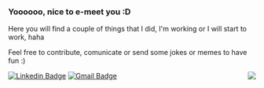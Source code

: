 ### Yoooooo, nice to e-meet you :D

Here you will find a couple of things that I did, I'm working or I will start to work, haha

Feel free to contribute, comunicate or send some jokes or memes to have fun :)

<p>
    <img align="right" src="https://komarev.com/ghpvc/?username=nimesko&style=flat&label=Visitors"  />
</p>

[![Linkedin Badge](https://img.shields.io/badge/-LinkedIn-blue?style=flat-square&logo=Linkedin&logoColor=white&link=https://www.linkedin.com/in/rogeriotj/)](https://www.linkedin.com/in/rogeriotj/)
[![Gmail Badge](https://img.shields.io/badge/-Gmail-c14438?style=flat-square&logo=Gmail&logoColor=white&link=mailto:rogerio.junior@outlook.com)](mailto:rogerio.junior@outlook.com)
